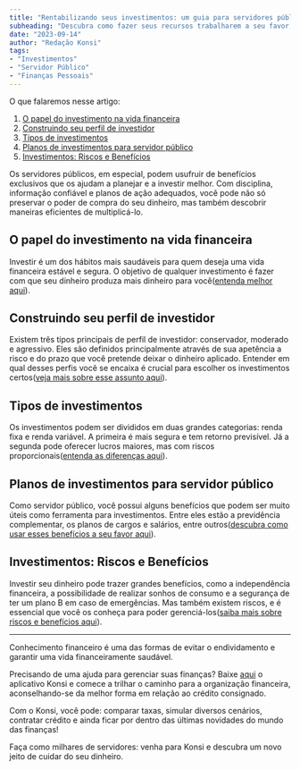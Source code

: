 ```yaml
---
title: "Rentabilizando seus investimentos: um guia para servidores públicos"
subheading: "Descubra como fazer seus recursos trabalharem a seu favor, com estratégias inteligentes de investimento."
date: "2023-09-14"
author: "Redação Konsi"
tags:
- "Investimentos"
- "Servidor Público"
- "Finanças Pessoais"
---
```


O que falaremos nesse artigo:

1. [O papel do investimento na vida financeira](#section-1)
2. [Construindo seu perfil de investidor](#section-2)
3. [Tipos de investimentos](#section-3)
4. [Planos de investimentos para servidor público](#section-4)
5. [Investimentos: Riscos e Benefícios](#section-5)

Os servidores públicos, em especial, podem usufruir de benefícios exclusivos que os ajudam a planejar e a investir melhor. Com disciplina, informação confiável e planos de ação adequados, você pode não só preservar o poder de compra do seu dinheiro, mas também descobrir maneiras eficientes de multiplicá-lo.


## O papel do investimento na vida financeira <a id="section-1"></a>

Investir é um dos hábitos mais saudáveis para quem deseja uma vida financeira estável e segura. O objetivo de qualquer investimento é fazer com que seu dinheiro produza mais dinheiro para você([entenda melhor aqui](https://konsi.com.br/postagens/a-importncia-da-educao-financeira-para-servidores-pblicos-e-como-implement-la-em-sua-vida)).

## Construindo seu perfil de investidor <a id="section-2"></a>

Existem três tipos principais de perfil de investidor: conservador, moderado e agressivo. Eles são definidos principalmente através de sua apetência a risco e do prazo que você pretende deixar o dinheiro aplicado. Entender em qual desses perfis você se encaixa é crucial para escolher os investimentos certos([veja mais sobre esse assunto aqui](https://konsi.com.br/postagens/entendendo-a-margem-consignvel-como-planejar-seu-crdito-consignado)).

## Tipos de investimentos <a id="section-3"></a>

Os investimentos podem ser divididos em duas grandes categorias: renda fixa e renda variável. A primeira é mais segura e tem retorno previsível. Já a segunda pode oferecer lucros maiores, mas com riscos proporcionais([entenda as diferenças aqui](https://konsi.com.br/postagens/conhecendo-suas-opes-crdito-consignado-crdito-pessoal-ou-crdito-rotativo)).

## Planos de investimentos para servidor público <a id="section-4"></a>

Como servidor público, você possui alguns benefícios que podem ser muito úteis como ferramenta para investimentos. Entre eles estão a previdência complementar, os planos de cargos e salários, entre outros([descubra como usar esses benefícios a seu favor aqui](https://konsi.com.br/postagens/como-aproveitar-benefcios-fiscais-e-economizar-como-servidor-pblico)).

## Investimentos: Riscos e Benefícios <a id="section-5"></a>

Investir seu dinheiro pode trazer grandes benefícios, como a independência financeira, a possibilidade de realizar sonhos de consumo e a segurança de ter um plano B em caso de emergências. Mas também existem riscos, e é essencial que você os conheça para poder gerenciá-los([saiba mais sobre riscos e benefícios aqui](https://konsi.com.br/postagens/cuidados-ao-contratar-um-emprstimo-consignado-como-evitar-armadilhas-e-tomar-a-melhor-deciso)).

---
Conhecimento financeiro é uma das formas de evitar o endividamento e garantir uma vida financeiramente saudável.

Precisando de uma ajuda para gerenciar suas finanças? Baixe [aqui](http://konsi.com.br/download) o aplicativo Konsi e comece a trilhar o caminho para a organização financeira, aconselhando-se da melhor forma em relação ao crédito consignado. 

Com o Konsi, você pode: comparar taxas, simular diversos cenários, contratar crédito e ainda ficar por dentro das últimas novidades do mundo das finanças! 

Faça como milhares de servidores: venha para Konsi e descubra um novo jeito de cuidar do seu dinheiro.
